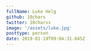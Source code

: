 ```yaml
---
fullName: Luke Helg
github: 10chars
twitter: 10charss
image: '/assets/luke.jpg'
posttype: person
date: 2019-01-19T09:04:31.645Z
---
```

